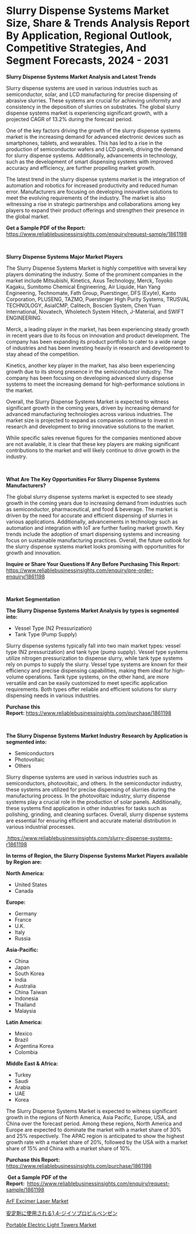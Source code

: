 <p><h1>Slurry Dispense Systems Market Size, Share & Trends Analysis Report By Application, Regional Outlook, Competitive Strategies, And Segment Forecasts, 2024 - 2031</h1></p><p><strong>Slurry Dispense Systems Market Analysis and Latest Trends</strong></p>
<p><p>Slurry dispense systems are used in various industries such as semiconductor, solar, and LCD manufacturing for precise dispensing of abrasive slurries. These systems are crucial for achieving uniformity and consistency in the deposition of slurries on substrates. The global slurry dispense systems market is experiencing significant growth, with a projected CAGR of 13.2% during the forecast period.</p><p>One of the key factors driving the growth of the slurry dispense systems market is the increasing demand for advanced electronic devices such as smartphones, tablets, and wearables. This has led to a rise in the production of semiconductor wafers and LCD panels, driving the demand for slurry dispense systems. Additionally, advancements in technology, such as the development of smart dispensing systems with improved accuracy and efficiency, are further propelling market growth.</p><p>The latest trend in the slurry dispense systems market is the integration of automation and robotics for increased productivity and reduced human error. Manufacturers are focusing on developing innovative solutions to meet the evolving requirements of the industry. The market is also witnessing a rise in strategic partnerships and collaborations among key players to expand their product offerings and strengthen their presence in the global market.</p></p>
<p><strong>Get a Sample PDF of the Report:&nbsp;</strong> <a href="https://www.reliablebusinessinsights.com/enquiry/request-sample/1861198">https://www.reliablebusinessinsights.com/enquiry/request-sample/1861198</a></p>
<p>&nbsp;</p>
<p><strong>Slurry Dispense Systems Major Market Players</strong></p>
<p><p>The Slurry Dispense Systems Market is highly competitive with several key players dominating the industry. Some of the prominent companies in the market include Mitsubishi, Kinetics, Axus Technology, Merck, Toyoko Kagaku, Sumitomo Chemical Engineering, Air Liquide, Han Yang Engineering, Technomate, Fath Group, Puerstinger, DFS (Exyte), Kanto Corporation, PLUSENG, TAZMO, Puerstinger High Purity Systems, TRUSVAL TECHNOLOGY, AsiaICMP, Calitech, Boscien System, Chen Yuan International, Novatech, Wholetech System Hitech, J-Material, and SWIFT ENGINEERING.</p><p>Merck, a leading player in the market, has been experiencing steady growth in recent years due to its focus on innovation and product development. The company has been expanding its product portfolio to cater to a wide range of industries and has been investing heavily in research and development to stay ahead of the competition.</p><p>Kinetics, another key player in the market, has also been experiencing growth due to its strong presence in the semiconductor industry. The company has been focusing on developing advanced slurry dispense systems to meet the increasing demand for high-performance solutions in the market.</p><p>Overall, the Slurry Dispense Systems Market is expected to witness significant growth in the coming years, driven by increasing demand for advanced manufacturing technologies across various industries. The market size is projected to expand as companies continue to invest in research and development to bring innovative solutions to the market.</p><p>While specific sales revenue figures for the companies mentioned above are not available, it is clear that these key players are making significant contributions to the market and will likely continue to drive growth in the industry.</p></p>
<p>&nbsp;</p>
<p><strong>What Are The Key Opportunities For Slurry Dispense Systems Manufacturers?</strong></p>
<p><p>The global slurry dispense systems market is expected to see steady growth in the coming years due to increasing demand from industries such as semiconductor, pharmaceutical, and food & beverage. The market is driven by the need for accurate and efficient dispensing of slurries in various applications. Additionally, advancements in technology such as automation and integration with IoT are further fueling market growth. Key trends include the adoption of smart dispensing systems and increasing focus on sustainable manufacturing practices. Overall, the future outlook for the slurry dispense systems market looks promising with opportunities for growth and innovation.</p></p>
<p><strong>Inquire or Share Your Questions If Any Before Purchasing This Report:</strong> <a href="https://www.reliablebusinessinsights.com/enquiry/pre-order-enquiry/1861198">https://www.reliablebusinessinsights.com/enquiry/pre-order-enquiry/1861198</a></p>
<p>&nbsp;</p>
<p><strong>Market Segmentation</strong></p>
<p><strong>The Slurry Dispense Systems Market Analysis by types is segmented into:</strong></p>
<p><ul><li>Vessel Type (N2 Pressurization)</li><li>Tank Type (Pump Supply)</li></ul></p>
<p><p>Slurry dispense systems typically fall into two main market types: vessel type (N2 pressurization) and tank type (pump supply). Vessel type systems utilize nitrogen pressurization to dispense slurry, while tank type systems rely on pumps to supply the slurry. Vessel type systems are known for their efficiency and precise dispensing capabilities, making them ideal for high-volume operations. Tank type systems, on the other hand, are more versatile and can be easily customized to meet specific application requirements. Both types offer reliable and efficient solutions for slurry dispensing needs in various industries.</p></p>
<p><strong>Purchase this Report:&nbsp;</strong><a href="https://www.reliablebusinessinsights.com/purchase/1861198">https://www.reliablebusinessinsights.com/purchase/1861198</a></p>
<p>&nbsp;</p>
<p><strong>The Slurry Dispense Systems Market Industry Research by Application is segmented into:</strong></p>
<p><ul><li>Semiconductors</li><li>Photovoltaic</li><li>Others</li></ul></p>
<p><p>Slurry dispense systems are used in various industries such as semiconductors, photovoltaic, and others. In the semiconductor industry, these systems are utilized for precise dispensing of slurries during the manufacturing process. In the photovoltaic industry, slurry dispense systems play a crucial role in the production of solar panels. Additionally, these systems find application in other industries for tasks such as polishing, grinding, and cleaning surfaces. Overall, slurry dispense systems are essential for ensuring efficient and accurate material distribution in various industrial processes.</p></p>
<p><a href="https://www.reliablebusinessinsights.com/slurry-dispense-systems-r1861198">&nbsp;https://www.reliablebusinessinsights.com/slurry-dispense-systems-r1861198</a></p>
<p><strong>In terms of Region, the Slurry Dispense Systems Market Players available by Region are:</strong></p>
<p>
    <p> <strong> North America: </strong>
        <ul>
            <li>United States</li>
            <li>Canada</li>
        </ul>
        </p> 
    <p> <strong> Europe: </strong>
        <ul>
            <li>Germany</li>
            <li>France</li>
            <li>U.K.</li>
            <li>Italy</li>
            <li>Russia</li>
        </ul>
        </p> 
    <p> <strong> Asia-Pacific: </strong>
        <ul>
            <li>China</li>
            <li>Japan</li>
            <li>South Korea</li>
            <li>India</li>
            <li>Australia</li>
            <li>China Taiwan</li>
            <li>Indonesia</li>
            <li>Thailand</li>
            <li>Malaysia</li>
        </ul>
        </p> 
    <p> <strong> Latin America: </strong>
        <ul>
            <li>Mexico</li>
            <li>Brazil</li>
            <li>Argentina Korea</li>
            <li>Colombia</li>
        </ul>
        </p> 
    <p> <strong> Middle East & Africa: </strong>
        <ul>
            <li>Turkey</li>
            <li>Saudi</li>
            <li>Arabia</li>
            <li>UAE</li>
            <li>Korea</li>
        </ul>
    </p>
    </p>
<p><p>The Slurry Dispense Systems Market is expected to witness significant growth in the regions of North America, Asia Pacific, Europe, USA, and China over the forecast period. Among these regions, North America and Europe are expected to dominate the market with a market share of 30% and 25% respectively. The APAC region is anticipated to show the highest growth rate with a market share of 20%, followed by the USA with a market share of 15% and China with a market share of 10%.</p></p>
<p><strong>Purchase this Report: </strong><a href="https://www.reliablebusinessinsights.com/purchase/1861198">https://www.reliablebusinessinsights.com/purchase/1861198</a></p>
<p>&nbsp;<strong>Get a Sample PDF of the Report:&nbsp;&nbsp;</strong><a href="https://www.reliablebusinessinsights.com/enquiry/request-sample/1861198">https://www.reliablebusinessinsights.com/enquiry/request-sample/1861198</a></p>
<p><strong></strong></p>
<p><p><a href="https://github.com/LaceyZemlak1/Market-Research-Report-List-1/blob/main/arf-excimer-laser-market.md">ArF Excimer Laser Market</a></p><p><a href="https://github.com/roulaayoub-saad/Market-Research-Report-List-2/blob/main/3115940164258.md">安定剤に使用される1,4-ジイソプロピルベンゼン</a></p><p><a href="https://github.com/Seman3302/Market-Research-Report-List-1/blob/main/portable-electric-light-towers-market.md">Portable Electric Light Towers Market</a></p></p>
